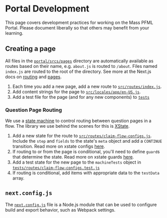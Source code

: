 # Portal Development

This page covers development practices for working on the Mass PFML Portal. Please document liberally so that others may benefit from your learning.

## Creating a page

All files in the [`portal/srcs/pages`](../../portal/src/pages) directory are automatically available as routes based on their name, e.g. `about.js` is routed to `/about`. Files named `index.js` are routed to the root of the directory. See more at the Next.js docs on [routing](https://nextjs.org/docs/routing/introduction) and [pages](https://nextjs.org/docs/basic-features/pages).


1. Each time you add a new page, add a new route to [`src/routes/index.js`](../../portal/src/routes/index.js).
1. Add content strings for the page to [`src/locales/app/en-US.js`](../../portal/src/locales/app/en-US.js).
1. Add a test file for the page (and for any new components) to [`tests`](../../portal/tests/)

### Question Page Routing

We use a [state machine](https://statecharts.github.io/) to control routing between question pages in a flow. The library we use behind the scenes for this is [XState](https://xstate.js.org/docs/).

1. Add a new state for the route to [`src/routes/claim-flow-configs.js`](../../portal/src/routes/claim-flow-configs.js). Include the `step` and `fields` to the state's `meta` object and add a `CONTINUE` transition. Read more on xstate configs [here](https://xstate.js.org/docs/guides/transitions.html#machine-transition-method).
1. If routing to or from the page is conditional, you'll need to define `guard`s that determine the state. Read more on xstate guards [here](https://xstate.js.org/docs/guides/guards.html#guards-condition-functions).
1. Add a test state for the new page to the `machineTests` object in [`tests/routes/claim-flow-configs.test.js`](../../portal/tests/routes/claim-flow-configs.test.js)
1. If routing is conditional, add items with appropriate data to the `testData` array.

## `next.config.js`

The [`next.config.js`](https://nextjs.org/docs/api-reference/next.config.js/introduction) file is a Node.js module that can be used to configure build and export behavior, such as Webpack settings.
